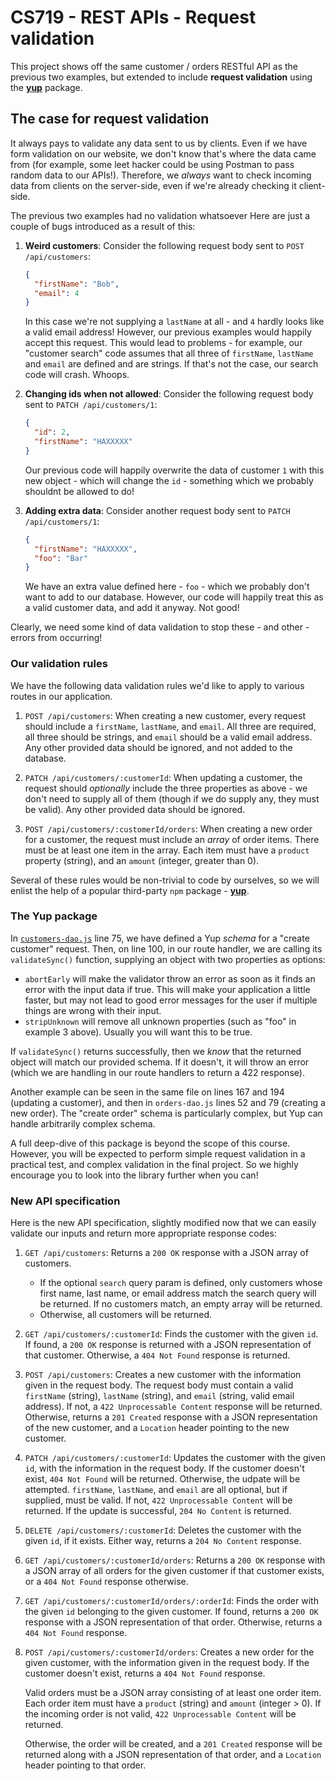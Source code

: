 # CS719 - REST APIs - Request validation

This project shows off the same customer / orders RESTful API as the previous two examples, but extended to include **request validation** using the [**yup**](https://www.npmjs.com/package/yup) package.

## The case for request validation

It always pays to validate any data sent to us by clients. Even if we have form validation on our website, we don't know that's where the data came from (for example, some leet hacker could be using Postman to pass random data to our APIs!). Therefore, we _always_ want to check incoming data from clients on the server-side, even if we're already checking it client-side.

The previous two examples had no validation whatsoever Here are just a couple of bugs introduced as a result of this:

1. **Weird customers**: Consider the following request body sent to `POST /api/customers`:

   ```json
   {
     "firstName": "Bob",
     "email": 4
   }
   ```

   In this case we're not supplying a `lastName` at all - and `4` hardly looks like a valid email address! However, our previous examples would happily accept this request. This would lead to problems - for example, our "customer search" code assumes that all three of `firstName`, `lastName` and `email` are defined and are strings. If that's not the case, our search code will crash. Whoops.

2. **Changing ids when not allowed**: Consider the following request body sent to `PATCH /api/customers/1`:

   ```json
   {
     "id": 2,
     "firstName": "HAXXXXX"
   }
   ```

   Our previous code will happily overwrite the data of customer `1` with this new object - which will change the `id` - something which we probably shouldnt be allowed to do!

3. **Adding extra data**: Consider another request body sent to `PATCH /api/customers/1`:

   ```json
   {
     "firstName": "HAXXXXX",
     "foo": "Bar"
   }
   ```

   We have an extra value defined here - `foo` - which we probably don't want to add to our database. However, our code will happily treat this as a valid customer data, and add it anyway. Not good!

Clearly, we need some kind of data validation to stop these - and other - errors from occurring!

### Our validation rules

We have the following data validation rules we'd like to apply to various routes in our application.

1. `POST /api/customers`: When creating a new customer, every request should include a `firstName`, `lastName`, and `email`. All three are required, all three should be strings, and `email` should be a valid email address. Any other provided data should be ignored, and not added to the database.

2. `PATCH /api/customers/:customerId`: When updating a customer, the request should _optionally_ include the three properties as above - we don't need to supply all of them (though if we do supply any, they must be valid). Any other provided data should be ignored.

3. `POST /api/customers/:customerId/orders`: When creating a new order for a customer, the request must include an _array_ of order items. There must be at least one item in the array. Each item must have a `product` property (string), and an `amount` (integer, greater than 0).

Several of these rules would be non-trivial to code by ourselves, so we will enlist the help of a popular third-party `npm` package - [**yup**](https://www.npmjs.com/package/yup).

### The Yup package

In [`customers-dao.js`](./src/data/customers-dao.js) line 75, we have defined a Yup _schema_ for a "create customer" request. Then, on line 100, in our route handler, we are calling its `validateSync()` function, supplying an object with two properties as options:

- `abortEarly` will make the validator throw an error as soon as it finds an error with the input data if true. This will make your application a little faster, but may not lead to good error messages for the user if multiple things are wrong with their input.
- `stripUnknown` will remove all unknown properties (such as "foo" in example 3 above). Usually you will want this to be true.

If `validateSync()` returns successfully, then we _know_ that the returned object will match our provided schema. If it doesn't, it will throw an error (which we are handling in our route handlers to return a 422 response).

Another example can be seen in the same file on lines 167 and 194 (updating a customer), and then in `orders-dao.js` lines 52 and 79 (creating a new order). The "create order" schema is particularly complex, but Yup can handle arbitrarily complex schema.

A full deep-dive of this package is beyond the scope of this course. However, you will be expected to perform simple request validation in a practical test, and complex validation in the final project. So we highly encourage you to look into the library further when you can!

### New API specification

Here is the new API specification, slightly modified now that we can easily validate our inputs and return more appropriate response codes:

1. `GET /api/customers`: Returns a `200 OK` response with a JSON array of customers.

   - If the optional `search` query param is defined, only customers whose first name, last name, or email address match the search query will be returned. If no customers match, an empty array will be returned.
   - Otherwise, all customers will be returned.

2. `GET /api/customers/:customerId`: Finds the customer with the given `id`. If found, a `200 OK` response is returned with a JSON representation of that customer. Otherwise, a `404 Not Found` response is returned.

3. `POST /api/customers`: Creates a new customer with the information given in the request body. The request body must contain a valid `firstName` (string), `lastName` (string), and `email` (string, valid email address). If not, a `422 Unprocessable Content` response will be returned. Otherwise, returns a `201 Created` response with a JSON representation of the new customer, and a `Location` header pointing to the new customer.

4. `PATCH /api/customers/:customerId`: Updates the customer with the given `id`, with the information in the request body. If the customer doesn't exist, `404 Not Found` will be returned. Otherwise, the udpate will be attempted. `firstName`, `lastName`, and `email` are all optional, but if supplied, must be valid. If not, `422 Unprocessable Content` will be returned. If the update is successful, `204 No Content` is returned.

5. `DELETE /api/customers/:customerId`: Deletes the customer with the given `id`, if it exists. Either way, returns a `204 No Content` response.

6. `GET /api/customers/:customerId/orders`: Returns a `200 OK` response with a JSON array of all orders for the given customer if that customer exists, or a `404 Not Found` response otherwise.

7. `GET /api/customers/:customerId/orders/:orderId`: Finds the order with the given `id` belonging to the given customer. If found, returns a `200 OK` response with a JSON representation of that order. Otherwise, returns a `404 Not Found` response.

8. `POST /api/customers/:customerId/orders`: Creates a new order for the given customer, with the information given in the request body. If the customer doesn't exist, returns a `404 Not Found` response.

   Valid orders must be a JSON array consisting of at least one order item. Each order item must have a `product` (string) and `amount` (integer > 0). If the incoming order is not valid, `422 Unprocessable Content` will be returned.

   Otherwise, the order will be created, and a `201 Created` response will be returned along with a JSON representation of that order, and a `Location` header pointing to that order.
